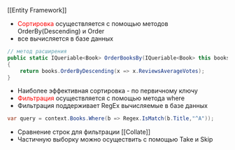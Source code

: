 [[Entity Framework]]

- <span style="color:red;">Сортировка</span> осуществляется с помощью методов OrderBy(Descending) и Order
- все вычисляется в базе данных
```cs
// метод расширения
public static IQueriable<Book> OrderBooksBy(IQueriable<Book> this books)
{
	return books.OrderByDescending(x => x.ReviewsAverageVotes);
}
```
- Наиболее эффективная сортировка - по первичному ключу
- <span style="color:red">Фильтрация</span> осуществляется с помощью метода where
- Фильтрация поддерживает RegEx вычисляемые в базе данных
```cs
var query = context.Books.Where(b => Regex.IsMatch(b.Title,"^A"));
```
- Сравнение строк для фильтрации [[Collate]]
- Частичную выборку можно осуществить с помощью Take и Skip